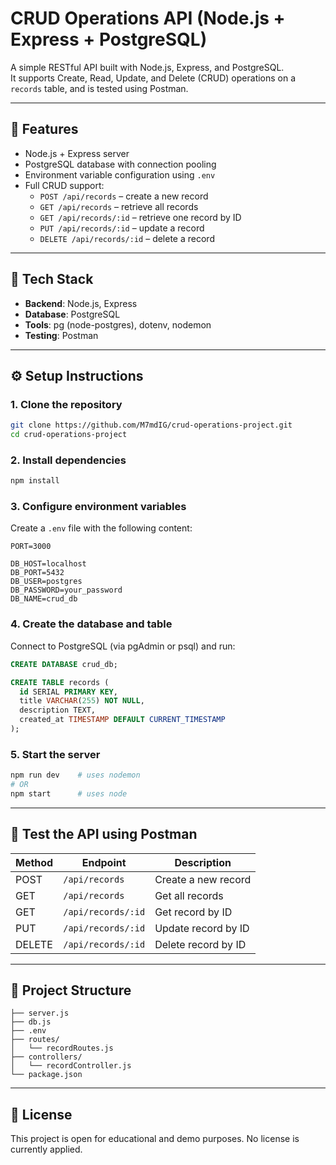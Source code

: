# CRUD Operations API (Node.js + Express + PostgreSQL)

A simple RESTful API built with Node.js, Express, and PostgreSQL.  
It supports Create, Read, Update, and Delete (CRUD) operations on a `records` table, and is tested using Postman.

---

## 🚀 Features

- Node.js + Express server
- PostgreSQL database with connection pooling
- Environment variable configuration using `.env`
- Full CRUD support:
  - `POST /api/records` – create a new record
  - `GET /api/records` – retrieve all records
  - `GET /api/records/:id` – retrieve one record by ID
  - `PUT /api/records/:id` – update a record
  - `DELETE /api/records/:id` – delete a record

---

## 🧱 Tech Stack

- **Backend**: Node.js, Express
- **Database**: PostgreSQL
- **Tools**: pg (node-postgres), dotenv, nodemon
- **Testing**: Postman

---

## ⚙️ Setup Instructions

### 1. Clone the repository
```bash
git clone https://github.com/M7mdIG/crud-operations-project.git
cd crud-operations-project
```

### 2. Install dependencies
```bash
npm install
```

### 3. Configure environment variables
Create a `.env` file with the following content:
```env
PORT=3000

DB_HOST=localhost
DB_PORT=5432
DB_USER=postgres
DB_PASSWORD=your_password
DB_NAME=crud_db
```

### 4. Create the database and table
Connect to PostgreSQL (via pgAdmin or psql) and run:

```sql
CREATE DATABASE crud_db;

CREATE TABLE records (
  id SERIAL PRIMARY KEY,
  title VARCHAR(255) NOT NULL,
  description TEXT,
  created_at TIMESTAMP DEFAULT CURRENT_TIMESTAMP
);
```

### 5. Start the server
```bash
npm run dev    # uses nodemon
# OR
npm start      # uses node
```

---

## 🧪 Test the API using Postman

| Method | Endpoint              | Description            |
|--------|------------------------|------------------------|
| POST   | `/api/records`         | Create a new record    |
| GET    | `/api/records`         | Get all records        |
| GET    | `/api/records/:id`     | Get record by ID       |
| PUT    | `/api/records/:id`     | Update record by ID    |
| DELETE | `/api/records/:id`     | Delete record by ID    |

---

## 📂 Project Structure

```
├── server.js
├── db.js
├── .env
├── routes/
│   └── recordRoutes.js
├── controllers/
│   └── recordController.js
└── package.json
```

---

## 📄 License

This project is open for educational and demo purposes. No license is currently applied.
